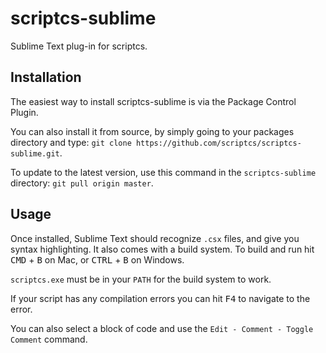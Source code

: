 scriptcs-sublime
================

Sublime Text plug-in for scriptcs.

## Installation
The easiest way to install scriptcs-sublime is via the Package Control Plugin.

You can also install it from source, by simply going to your packages directory and type: ``git clone https://github.com/scriptcs/scriptcs-sublime.git``.

To update to the latest version, use this command in the ``scriptcs-sublime`` directory: ``git pull origin master``.

## Usage
Once installed, Sublime Text should recognize ``.csx`` files, and give you syntax highlighting. It also comes with a build system. To build and run hit <kbd>CMD</kbd> + <kbd>B</kbd> on Mac, or <kbd>CTRL</kbd> + <kbd>B</kbd> on Windows.

``scriptcs.exe`` must be in your ``PATH`` for the build system to work.

If your script has any compilation errors you can hit <kbd>F4</kbd> to navigate to the error.

You can also select a block of code and use the ``Edit - Comment - Toggle Comment`` command.
